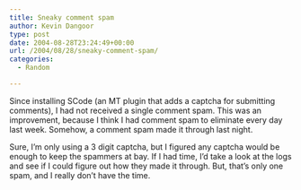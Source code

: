 ```yaml
---
title: Sneaky comment spam
author: Kevin Dangoor
type: post
date: 2004-08-28T23:24:49+00:00
url: /2004/08/28/sneaky-comment-spam/
categories:
  - Random

---
```

Since installing SCode (an MT plugin that adds a captcha for submitting comments), I had not received a single comment spam. This was an improvement, because I think I had comment spam to eliminate every day last week. Somehow, a comment spam made it through last night.

Sure, I&#8217;m only using a 3 digit captcha, but I figured any captcha would be enough to keep the spammers at bay. If I had time, I&#8217;d take a look at the logs and see if I could figure out how they made it through. But, that&#8217;s only one spam, and I really don&#8217;t have the time.